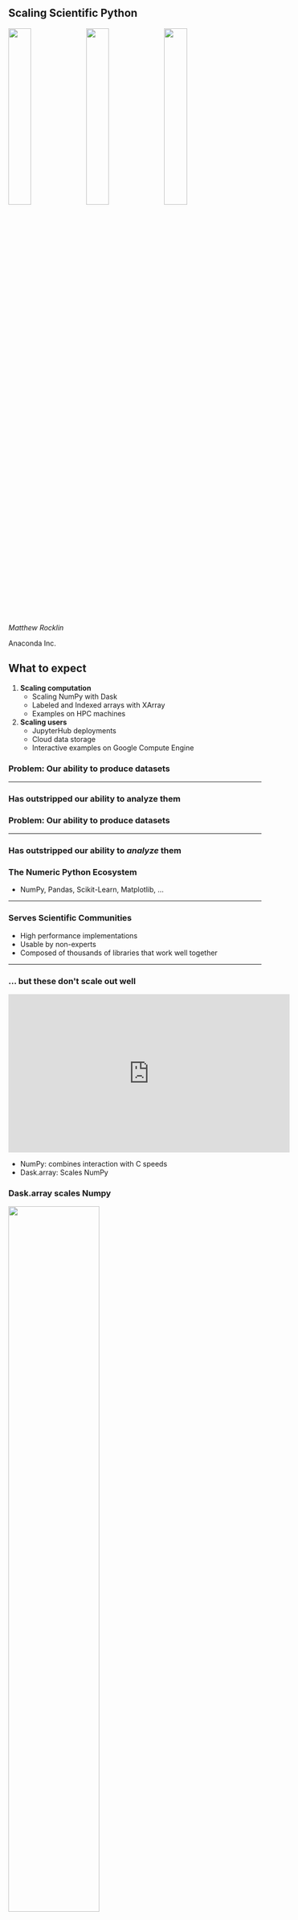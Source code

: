 Scaling Scientific Python
-------------------------

<img src="images/dask_horizontal_white.svg" width="30%">
<img src="images/xarray.png" width=30%>
<img src="images/jupyterhub.svg" width=30%>

*Matthew Rocklin*

Anaconda Inc.


What to expect
--------------

1.  **Scaling computation**
    -  Scaling NumPy with Dask
    -  Labeled and Indexed arrays with XArray
    -  Examples on HPC machines
2.  **Scaling users**
    -  JupyterHub deployments
    -  Cloud data storage
    -  Interactive examples on Google Compute Engine


### Problem: Our ability to produce datasets

<hr>

### Has outstripped our ability to analyze them


### Problem: Our ability to produce datasets

<hr>

### Has outstripped our ability to *analyze* them


### The Numeric Python Ecosystem

-  NumPy, Pandas, Scikit-Learn, Matplotlib, ...

<hr>

### Serves Scientific Communities

-  High performance implementations
-  Usable by non-experts
-  Composed of thousands of libraries that work well together

<hr>

### ... but these don't scale out well


<iframe width="560" height="315"
src="https://www.youtube.com/embed/cxcq35aruG0?ecver=1" frameborder="0"
gesture="media" allow="encrypted-media" allowfullscreen></iframe>

-  NumPy: combines interaction with C speeds
-  Dask.array: Scales NumPy



### Dask.array scales Numpy

<img src="images/dask-array.svg" width="60%">

    # NumPy code
    import numpy as np
    x = np.random.random((1000, 1000))
    u, s, v = np.linalg.svd(x.dot(x.T))

    # Dask.array code
    import dask.array as da
    x = da.random.random((100000, 100000), chunks=(1000, 1000))
    u, s, v = da.linalg.svd(x.dot(x.T))


<img src="http://dask.pydata.org/en/latest/_images/dask_horizontal_white.svg"
     alt="dask logo"
     width="30%">

<img src="images/grid_search_schedule.gif" width="100%">

-  General purpose dynamic task scheduler for computation
-  Handles data locality, resilience, work stealing, etc..
-  Native Python library that respects Python protocols
-  Lightweight and well supported
-  Does arrays, dataframes, machine learning, ...


### Dask does many other things

<hr>

### We're not going to talk about them here

<hr>

### But you might watch this video instead:

<iframe width="560" height="315"
src="https://www.youtube.com/embed/RA_2qdipVng" frameborder="0" gesture="media"
allow="encrypted-media" allowfullscreen></iframe>



### XArray: netCDF meets Pandas DataFrames

<img src="images/xarray-boxes-2.png" alt="XArray" width="100%">

```python
# xarray style
>>> ds.sel(time='2018-01-08').max(dim='ensemble')

# numpy Style
>>> array[[0, 1, 2, 3], :, :].max(axis=2)
```

*Taken from Stephan Hoyer's [ECMWF talk](https://docs.google.com/presentation/d/16CMY3g_OYr6fQplUZIDqVtG-SKZqsG8Ckwoj2oOqepU/edit#slide=id.g2b68f9254d_1_27)*


### XArray: makes scalable data analysis easy

```python
import xarray
ds = xarray.open_mfdataset('all/your/data/*.nc')            # Open many files
climatology = ds.groupby('time.season').mean('time')        # Compute seasonal average
temperature_range = abs(climatology.air.sel(season='JJA')   # Compare seasons
                      - climatology.air.sel(season='DJF'))
temperature_range.plot()                                    # Visualize
```

<hr>

### Feels native for geoscience community

### But general purpose, and integrates with wider ecosystem


### XArray on NetCDF Data

<iframe width="560" height="315"
src="https://www.youtube.com/embed/bQs11nBKix4?ecver=1" frameborder="0"
gesture="media" allow="encrypted-media" allowfullscreen></iframe>


Scalable Analysis of Atmospheric Data
-------------------------------------

We now have an intuitive and scalable analytics system

-  **NumPy** for in-memory computation
-  **Dask** for blocked parallel algorithms
-  **XArray** for dataset management and last-mile user support
-  **Jupyter, matplotlib, h5py, ...** for all the rest


### Moving from local to cluster computing is hard

1.  **Computationally** hard to build parallel algorithms
2.  **Administratively** hard to manage machines
    1.  How do I log on?
    2.  How do I pay for this?
    3.  Can other people see my data?
    4.  How do I give other people my data?
    5.  Wait, my old data format's might not work?
    6.  ...


### For Cheyenne at UCAR

1.  Fill out form and get mailed security key
2.  SSH into cluster, set up environment
3.  Launch Dask scheduler and workers with PBS
4.  Launch Jupyter server
5.  SSH tunnel into Jupyter, Dask dashboard
6.  Play
7.  For help, see [pangeo-data.github.io/pangeo/](https://pangeo-data.github.io/pangeo/)


### Cloud?

-  Benefits
    -  Easier broader access for new users
    -  Dynamic deployments for cost savings
    -  Leverage cloud providers (AWS, Google, Microsoft)
    -  Open internet, easier to build services, etc.
-  Drawbacks
    -  Lower performance
    -  No POSIX file system for NetCDF
    -  New set of administrative skills to learn


### We gave this a shot

-  [pangeo.pydata.org](http://pangeo.pydata.org)
    -  Google Container Engine for hardware
    -  Kubernetes for infrastructure
    -  JupyterHub for notebooks and user management
    -  Data:
        -  FUSE + GCS
        -  Zarr (custom file format)
    -  Computation:
        -  Launch Dask on the same Kubernetes cluster
-  Others have done this too
    -  UK Met Office's JADE
    -  Anaconda Enterprise


### Quick progress report

-  *Disclaimer: This is all early stage*
-  Google / Kubernetes: Couldn't be happier
-  [JupyterHub](https://jupyterhub.readthedocs.io):
    -  Pleasant experience: [Zero to JupyterHub](https://zero-to-jupyterhub.readthedocs.io/en/latest/)
    -  Engaging developer community (thanks Yuvi and Chris!)
-  [Dask on Kubernetes](https://github.com/yuvipanda/daskernetes)
    -  Inspired by [Jasmin](https://github.com/cedadev/jasmin-dask) from [CEDADev](http://proj.badc.rl.ac.uk/cedaservices/) and [Jade](http://www.informaticslab.co.uk/projects/jade.html) at [UK Met](http://www.informaticslab.co.uk/) (Matt Pryor and Jacob Tomlinson)
    -  Few hundred lines of code, seems to get the job done
-  Data Access
    -   NetCDF + FUSE + [GCSFS](http://gcsfs.readthedocs.io/en/latest/)

        Familiar, but slow and buggy (but getting better)
    -   [Zarr](http://zarr.readthedocs.io/en/stable/) + [GCSFS](http://gcsfs.readthedocs.io/en/latest/)

        New, but fast and simpler to interact with


### Community

TODO


### Thanks!

-  Alistair Miles - Oxford - CGGH
-  Jacob Tomlinson - UK Met Informatics Lab
-  Joe Hamman - NCAR - NSF/Pangeo
-  Martin Durant - Anaconda
-  Matthew Pryor - CEDADev
-  Matthew Rocklin - Anaconda - NSF, Moore
-  Ryan Abernathy - Columbia - NSF/Pangeo
-  Stephan Hoyer - Google
-  Yuvi Panda - UC Berkeley BIDS/DSEP / Jupyter - Moore
-  Dask, XArray, Jupyter, ... communities

<img src="images/moore.png" width="20%">
<img src="images/Anaconda_Logo.png" width="20%">
<img src="images/NSF.png" width="10%">
<img src="images/DARPA_Logo.jpg" width="20%">



History and Future Steps
------------------------

-  2013-09: XArray initial commit
-  2014-12: Dask first commit
-  2015-01: Dask arrays
-  2015-02: Dask bags
-  2015-03: Dask dataframes
-  2015-04: XArray uses Dask
-  .. long period of single-machine use ..
-  2015-09: Dask distributed scheduler first commit
-  2016-11: First Pangeo meeting at Columbia
-  2017-09: NSF Funds Pangeo (Columbia, NCAR, Anaconda)
-  2017-10: Dask/XArray on HPC
-  2017-11/12: Dask/XArray on Cloud
